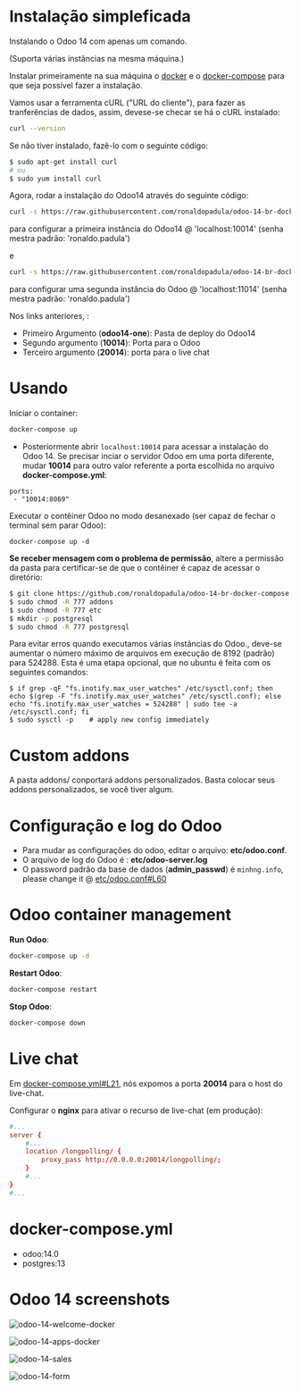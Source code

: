 # Instalação simpleficada

Instalando o Odoo 14 com apenas um comando.

(Suporta várias instâncias na mesma máquina.)


Instalar primeiramente na sua máquina o [docker](https://docs.docker.com/get-docker/) e o [docker-compose](https://docs.docker.com/compose/install/) para que seja possível fazer a instalação. 

Vamos usar a ferramenta cURL ("URL do cliente"), para fazer as tranferências de dados, assim, devese-se checar se há o cURL instalado:

``` bash
curl --version
```
Se não tiver instalado, fazê-lo com o seguinte código:

``` bash
$ sudo apt-get install curl
# ou
$ sudo yum install curl
```

Agora, rodar a instalação do Odoo14 através do seguinte código:

``` bash
curl -s https://raw.githubusercontent.com/ronaldopadula/odoo-14-br-docker-compose/master/instalar.sh | sudo bash -s odoo14-one 10014 20014
```

para configurar a primeira instância do Odoo14 @ 'localhost:10014' (senha mestra padrão: 'ronaldo.padula')

e

``` bash
curl -s https://raw.githubusercontent.com/ronaldopadula/odoo-14-br-docker-compose/master/instalar.sh | sudo bash -s odoo14-one 11014 21014
```

para configurar uma segunda instância do Odoo @ 'localhost:11014' (senha mestra padrão: 'ronaldo.padula')

Nos links anteriores, :
* Primeiro Argumento (**odoo14-one**): Pasta de deploy do Odoo14
* Segundo argumento (**10014**): Porta para o Odoo
* Terceiro argumento (**20014**): porta para o live chat

# Usando

Iniciar o container:
``` sh
docker-compose up
```

* Posteriormente abrir `localhost:10014` para acessar a instalação do Odoo 14. Se precisar inciar o servidor Odoo em uma porta diferente, mudar **10014** para outro valor referente a porta escolhida no arquivo **docker-compose.yml**:

```
ports:
 - "10014:8069"
```

Executar o contêiner Odoo no modo desanexado (ser capaz de fechar o terminal sem parar Odoo):

```
docker-compose up -d
```

**Se receber mensagem com o problema de permissão**, altere a permissão da pasta para certificar-se de que o contêiner é capaz de acessar o diretório:

``` sh
$ git clone https://github.com/ronaldopadula/odoo-14-br-docker-compose.git
$ sudo chmod -R 777 addons
$ sudo chmod -R 777 etc
$ mkdir -p postgresql
$ sudo chmod -R 777 postgresql
```

Para evitar erros quando executamos várias instâncias do Odoo., deve-se aumentar o número máximo de arquivos em execução de 8192 (padrão) para 524288. Esta é uma etapa opcional, que no ubuntu é feita com os seguintes comandos:

```
$ if grep -qF "fs.inotify.max_user_watches" /etc/sysctl.conf; then echo $(grep -F "fs.inotify.max_user_watches" /etc/sysctl.conf); else echo "fs.inotify.max_user_watches = 524288" | sudo tee -a /etc/sysctl.conf; fi
$ sudo sysctl -p    # apply new config immediately
```

# Custom addons

A pasta addons/ conportará addons personalizados. Basta colocar seus addons personalizados, se você tiver algum.

# Configuração e log do Odoo

* Para mudar as configurações do odoo, editar o arquivo: **etc/odoo.conf**.
* O arquivo de log do Odoo é : **etc/odoo-server.log**
* O password padrão da base de dados (**admin_passwd**) é `minhng.info`, please change it @ [etc/odoo.conf#L60](/etc/odoo.conf#L60)

# Odoo container management

**Run Odoo**:

``` bash
docker-compose up -d
```

**Restart Odoo**:

``` bash
docker-compose restart
```

**Stop Odoo**:

``` bash
docker-compose down
```

# Live chat

Em [docker-compose.yml#L21](docker-compose.yml#L21), nós expomos a porta **20014** para o host do live-chat.

Configurar o **nginx** para ativar o recurso de live-chat (em produção):

``` conf
#...
server {
    #...
    location /longpolling/ {
        proxy_pass http://0.0.0.0:20014/longpolling/;
    }
    #...
}
#...
```

# docker-compose.yml

* odoo:14.0
* postgres:13

# Odoo 14 screenshots

![odoo-14-welcome-docker](screenshots/odoo-14-welcome-screenshot.png)

![odoo-14-apps-docker](screenshots/odoo-14-apps-screenshot.png)

![odoo-14-sales](screenshots/odoo-14-sales-screen.png)

![odoo-14-form](screenshots/odoo-14-sales-form.png)
